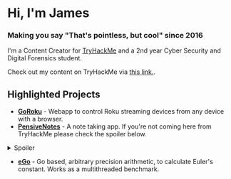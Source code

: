 # Hi, I'm James
### Making you say "That's pointless, but cool" since 2016
I'm a Content Creator for [TryHackMe](https://tryhackme.com) and a 2nd year Cyber Security and Digital Forensics student.

Check out my content on TryHackMe via [this link.](https://tryhackme.com/hacktivities#NinjaJc01).

## Highlighted Projects
* **[GoRoku](https://github.com/NinjaJc01/goRoku)** - Webapp to control Roku streaming devices from any device with a browser.
* **[PensiveNotes](https://github.com/NinjaJc01/PensiveNotes)** - A note taking app. If you're not coming here from TryHackMe please check the spoiler below.
<details>
  <summary>Spoiler</summary> 
  This repo is part of a CTF challenge. **DO NOT** use this in production. It is designed to be insecure.
</details>

* **[eGo](https://github.com/NinjaJc01/eGo)** - Go based, arbitrary precision arithmetic, to calculate Euler's constant. Works as a multithreaded benchmark.
